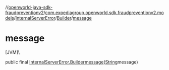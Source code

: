 //[openworld-java-sdk-fraudpreventionv2](../../../../index.md)/[com.expediagroup.openworld.sdk.fraudpreventionv2.models](../../index.md)/[InternalServerError](../index.md)/[Builder](index.md)/[message](message.md)

# message

[JVM]\

public final [InternalServerError.Builder](index.md)[message](message.md)([String](https://docs.oracle.com/javase/8/docs/api/java/lang/String.html)message)
